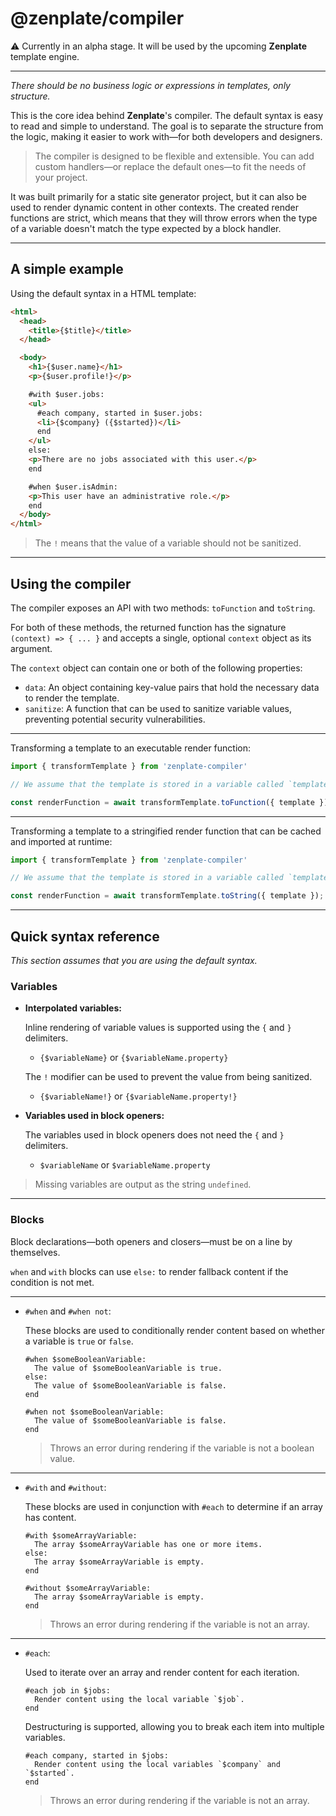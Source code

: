# @zenplate/compiler

⚠️ Currently in an alpha stage. It will be used by the upcoming **Zenplate** template engine.

---

_There should be no business logic or expressions in templates, only structure._

This is the core idea behind **Zenplate**'s compiler. The default syntax is easy to read and simple to understand. The goal is to separate the structure from the logic, making it easier to work with—for both developers and designers.

> The compiler is designed to be flexible and extensible. You can add custom handlers—or replace the default ones—to fit the needs of your project.

It was built primarily for a static site generator project, but it can also be used to render dynamic content in other contexts. The created render functions are strict, which means that they will throw errors when the type of a variable doesn't match the type expected by a block handler.

---

## A simple example

Using the default syntax in a HTML template:

```html
<html>
  <head>
    <title>{$title}</title>
  </head>

  <body>
    <h1>{$user.name}</h1>
    <p>{$user.profile!}</p>

    #with $user.jobs:
    <ul>
      #each company, started in $user.jobs:
      <li>{$company} ({$started})</li>
      end
    </ul>
    else:
    <p>There are no jobs associated with this user.</p>
    end

    #when $user.isAdmin:
    <p>This user have an administrative role.</p>
    end
  </body>
</html>
```

> The `!` means that the value of a variable should not be sanitized.

---

## Using the compiler

The compiler exposes an API with two methods: `toFunction` and `toString`.

For both of these methods, the returned function has the signature `(context) => { ... }` and accepts a single, optional `context` object as its argument.

  The `context` object can contain one or both of the following properties:

  - `data`: An object containing key-value pairs that hold the necessary data to render the template.
  - `sanitize`: A function that can be used to sanitize variable values, preventing potential security vulnerabilities.

---

Transforming a template to an executable render function:

```js
import { transformTemplate } from 'zenplate-compiler'

// We assume that the template is stored in a variable called `template`.

const renderFunction = await transformTemplate.toFunction({ template });
```

---

Transforming a template to a stringified render function that can be cached and imported at runtime:

```js
import { transformTemplate } from 'zenplate-compiler'

// We assume that the template is stored in a variable called `template`.

const renderFunction = await transformTemplate.toString({ template });
```

---

## Quick syntax reference

*This section assumes that you are using the default syntax.*

### Variables

- **Interpolated variables:**

  Inline rendering of variable values is supported using the `{` and `}` delimiters.

  - `{$variableName}` or `{$variableName.property}`

  The `!` modifier can be used to prevent the value from being sanitized.

  - `{$variableName!}` or `{$variableName.property!}`

- **Variables used in block openers:**

  The variables used in block openers does not need the `{` and `}` delimiters.

  - `$variableName` or `$variableName.property`

> Missing variables are output as the string `undefined`.

---

### Blocks

Block declarations—both openers and closers—must be on a line by themselves.

`when` and `with` blocks can use `else:` to render fallback content if the condition is not met.

---

- `#when` and `#when not`:

  These blocks are used to conditionally render content based on whether a variable is `true` or `false`.

  ```
  #when $someBooleanVariable:
    The value of $someBooleanVariable is true.
  else:
    The value of $someBooleanVariable is false.
  end
  ```

  ```
  #when not $someBooleanVariable:
    The value of $someBooleanVariable is false.
  end
  ```

  > Throws an error during rendering if the variable is not a boolean value.

---

- `#with` and `#without`:

  These blocks are used in conjunction with `#each` to determine if an array has content.

  ```
  #with $someArrayVariable:
    The array $someArrayVariable has one or more items.
  else:
    The array $someArrayVariable is empty.
  end
  ```

  ```
  #without $someArrayVariable:
    The array $someArrayVariable is empty.
  end
  ```

  > Throws an error during rendering if the variable is not an array.

---

- `#each`:

  Used to iterate over an array and render content for each iteration.

  ```
  #each job in $jobs:
    Render content using the local variable `$job`.
  end
  ```

  Destructuring is supported, allowing you to break each item into multiple variables.

  ```
  #each company, started in $jobs:
    Render content using the local variables `$company` and `$started`.
  end
  ```

  > Throws an error during rendering if the variable is not an array.